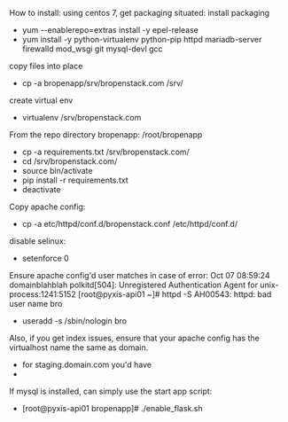 How to install:
using centos 7, get packaging situated:
install packaging
- yum --enablerepo=extras install -y epel-release
- yum install -y python-virtualenv python-pip httpd mariadb-server firewalld mod_wsgi git mysql-devl gcc

copy files into place
- cp -a bropenapp/srv/bropenstack.com /srv/

create virtual env
- virtualenv /srv/bropenstack.com

From the repo directory bropenapp:
/root/bropenapp
- cp -a requirements.txt /srv/bropenstack.com/
- cd /srv/bropenstack.com/
- source bin/activate
- pip install -r requirements.txt
- deactivate

Copy apache config:
- cp -a etc/httpd/conf.d/bropenstack.conf /etc/httpd/conf.d/

disable selinux:
- setenforce 0

Ensure apache config'd user matches in case of error:
Oct 07 08:59:24 domainblahblah polkitd[504]: Unregistered Authentication Agent for unix-process:1241:5152
[root@pyxis-api01 ~]# httpd -S
AH00543: httpd: bad user name bro

- useradd -s /sbin/nologin bro

Also, if you get index issues, ensure that your apache config has the virtualhost name the same as domain. 
- for staging.domain.com you'd have
- <VirtualHost staging.domain.com:80>

If mysql is installed, can simply use the start app script:
- [root@pyxis-api01 bropenapp]# ./enable_flask.sh


